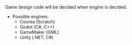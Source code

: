 Game design code will be decided when engine is decided.
- Possible engines:
    - Cocrea (Scratch)
    - Godot (C#, C++)
    - GameMaker (GML)
    - Unity (.NET, C#)
